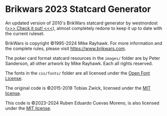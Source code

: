 # Brikwars 2023 Statcard Generator
An updated version of 2010's BrikWars statcard generator by westnordost (<a href="https://www.westnordost.de/statcard/">&gt;&gt;&gt; Check it out! &lt;&lt;&lt;</a>), almost completely redone to keep it up to date with the current ruleset.

BrikWars is copyright ©1995-2024 Mike Rayhawk.
For more information and the complete rules, please visit <a href="https://www.brikwars.com">https://www.brikwars.com</a>.

The poker card format statcard resources in the `images/` folder are by Peter Sanderson, all other artwork by Mike Rayhawk. Each all rights reserved.

The fonts in the `css/fonts/` folder are all licensed under the <a href="http://scripts.sil.org/cms/scripts/page.php?site_id=nrsi&id=OFL_web">Open Font License</a>.

The original code is ©2015-2018 Tobias Zwick, licensed under the <a href="https://opensource.org/licenses/MIT">MIT license</a>.

This code is ©2023-2024 Ruben Eduardo Cuevas Moreno, is also licensed under the <a href="https://opensource.org/licenses/MIT">MIT license</a>.
